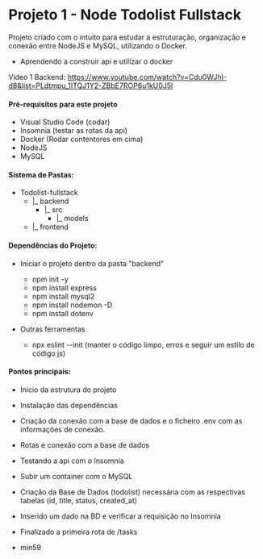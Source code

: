 # Projeto 1 - Node Todolist Fullstack

Projeto criado com o intuíto para estudar a estruturação, organização e conexão entre NodeJS e MySQL, utilizando o Docker.
- Aprendendo a construir api e utilizar o docker

Vídeo 1 Backend: https://www.youtube.com/watch?v=Cdu0WJhI-d8&list=PLdtmpu_1ITQJ1Y2-ZBbE7ROP6u1kU0J5l

#### Pré-requisitos para este projeto
- Visual Studio Code (codar)
- Insomnia (testar as rotas da api)
- Docker (Rodar contentores em cima)
- NodeJS
- MySQL

#### Sistema de Pastas:
- Todolist-fullstack
    - |_ backend
        - |_ src
            - |_ models
    - |_ frontend

#### Dependências do Projeto:
- Iniciar o projeto dentro da pasta "backend"
    - npm init -y
    - npm install express
    - npm install mysql2
    - npm install nodemon -D
    - npm install dotenv

- Outras ferramentas
    - npx eslint --init (manter o código limpo, erros e seguir um estilo de código js)

#### Pontos principais:

- Inicio da estrutura do projeto
- Instalação das dependências
- Criação da conexão com a base de dados e o ficheiro .env com as informações de conexão.
- Rotas e conexão com a base de dados
- Testando a api com o Insomnia
- Subir um container com o MySQL
- Criação da Base de Dados (todolist) necessária com as respectivas tabelas (id, title, status, created_at)
- Inserido um dado na BD e verificar a requisição no Insomnia
- Finalizado a primeira rota de /tasks


- min59

